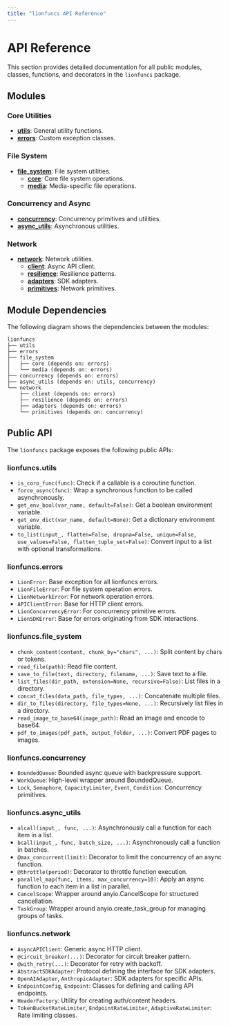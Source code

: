 ```yaml
---
title: "lionfuncs API Reference"
---
```


# API Reference

This section provides detailed documentation for all public modules, classes,
functions, and decorators in the `lionfuncs` package.

## Modules

### Core Utilities

- [**utils**](utils.md): General utility functions.
- [**errors**](errors.md): Custom exception classes.

### File System

- [**file_system**](file_system/index.md): File system utilities.
  - [**core**](file_system/core.md): Core file system operations.
  - [**media**](file_system/media.md): Media-specific file operations.

### Concurrency and Async

- [**concurrency**](concurrency.md): Concurrency primitives and utilities.
- [**async_utils**](async_utils.md): Asynchronous utilities.

### Network

- [**network**](network/index.md): Network utilities.
  - [**client**](network/client.md): Async API client.
  - [**resilience**](network/resilience.md): Resilience patterns.
  - [**adapters**](network/adapters.md): SDK adapters.
  - [**primitives**](network/primitives.md): Network primitives.

## Module Dependencies

The following diagram shows the dependencies between the modules:

```
lionfuncs
├── utils
├── errors
├── file_system
│   ├── core (depends on: errors)
│   └── media (depends on: errors)
├── concurrency (depends on: errors)
├── async_utils (depends on: utils, concurrency)
└── network
    ├── client (depends on: errors)
    ├── resilience (depends on: errors)
    ├── adapters (depends on: errors)
    └── primitives (depends on: concurrency)
```

## Public API

The `lionfuncs` package exposes the following public APIs:

### lionfuncs.utils

- `is_coro_func(func)`: Check if a callable is a coroutine function.
- `force_async(func)`: Wrap a synchronous function to be called asynchronously.
- `get_env_bool(var_name, default=False)`: Get a boolean environment variable.
- `get_env_dict(var_name, default=None)`: Get a dictionary environment variable.
- `to_list(input_, flatten=False, dropna=False, unique=False, use_values=False, flatten_tuple_set=False)`:
  Convert input to a list with optional transformations.

### lionfuncs.errors

- `LionError`: Base exception for all lionfuncs errors.
- `LionFileError`: For file system operation errors.
- `LionNetworkError`: For network operation errors.
- `APIClientError`: Base for HTTP client errors.
- `LionConcurrencyError`: For concurrency primitive errors.
- `LionSDKError`: Base for errors originating from SDK interactions.

### lionfuncs.file_system

- `chunk_content(content, chunk_by="chars", ...)`: Split content by chars or
  tokens.
- `read_file(path)`: Read file content.
- `save_to_file(text, directory, filename, ...)`: Save text to a file.
- `list_files(dir_path, extension=None, recursive=False)`: List files in a
  directory.
- `concat_files(data_path, file_types, ...)`: Concatenate multiple files.
- `dir_to_files(directory, file_types=None, ...)`: Recursively list files in a
  directory.
- `read_image_to_base64(image_path)`: Read an image and encode to base64.
- `pdf_to_images(pdf_path, output_folder, ...)`: Convert PDF pages to images.

### lionfuncs.concurrency

- `BoundedQueue`: Bounded async queue with backpressure support.
- `WorkQueue`: High-level wrapper around BoundedQueue.
- `Lock`, `Semaphore`, `CapacityLimiter`, `Event`, `Condition`: Concurrency
  primitives.

### lionfuncs.async_utils

- `alcall(input_, func, ...)`: Asynchronously call a function for each item in a
  list.
- `bcall(input_, func, batch_size, ...)`: Asynchronously call a function in
  batches.
- `@max_concurrent(limit)`: Decorator to limit the concurrency of an async
  function.
- `@throttle(period)`: Decorator to throttle function execution.
- `parallel_map(func, items, max_concurrency=10)`: Apply an async function to
  each item in a list in parallel.
- `CancelScope`: Wrapper around anyio.CancelScope for structured cancellation.
- `TaskGroup`: Wrapper around anyio.create_task_group for managing groups of
  tasks.

### lionfuncs.network

- `AsyncAPIClient`: Generic async HTTP client.
- `@circuit_breaker(...)`: Decorator for circuit breaker pattern.
- `@with_retry(...)`: Decorator for retry with backoff.
- `AbstractSDKAdapter`: Protocol defining the interface for SDK adapters.
- `OpenAIAdapter`, `AnthropicAdapter`: SDK adapters for specific APIs.
- `EndpointConfig`, `Endpoint`: Classes for defining and calling API endpoints.
- `HeaderFactory`: Utility for creating auth/content headers.
- `TokenBucketRateLimiter`, `EndpointRateLimiter`, `AdaptiveRateLimiter`: Rate
  limiting classes.

